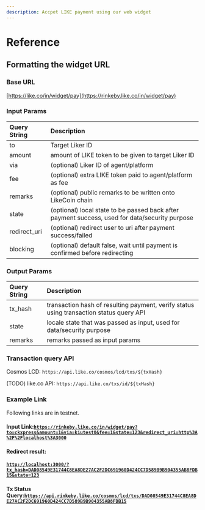 ```yaml
---
description: Accpet LIKE payment using our web widget
---
```


# Reference

## Formatting the widget URL

### Base URL

[https://like.co/in/widget/pay](https://rinkeby.like.co/in/widget/pay)

###  Input Params

| Query String | Description |
| :--- | :--- |
| to | Target Liker ID |
| amount | amount of LIKE token to be given to target Liker ID |
| via | \(optional\) Liker ID of agent/platform |
| fee | \(optional\) extra LIKE token paid to agent/platform as fee |
| remarks | \(optional\) public remarks to be written onto LikeCoin chain |
| state | \(optional\) local state to be passed back after payment success, used for data/security purpose |
| redirect\_uri | \(optional\) redirect user to uri after payment success/failed   |
| blocking | \(optional\) default false, wait until payment is confirmed before redirecting |

### Output Params

| Query String | Description |
| :--- | :--- |
| tx\_hash | transaction hash of resulting payment, verify status using transaction status query API |
| state | locale state that was passed as input, used for data/security purpose |
| remarks | remarks passed as input params |

### Transaction query API

Cosmos LCD: `https://api.like.co/cosmos/lcd/txs/${txHash}`

\(TODO\) like.co API: `https://api.like.co/txs/id/${txHash}`

### Example Link

Following links are in testnet.

#### Input Link:[`https://rinkeby.like.co/in/widget/pay?to=ckxpress&amount=1&via=kiutest0&fee=1&state=123&redirect_uri=http%3A%2F%2Flocalhost%3A3000`](https://rinkeby.like.co/in/widget/pay?to=ckxpress&amount=1&via=kiutest0&fee=1&state=123&redirect_uri=http%3A%2F%2Flocalhost%3A3000)

#### Redirect result:

#### [`http://localhost:3000/?tx_hash=DAD08549E31744C8EA8DE27AC2F2DC691960D424CC7D589B9B904355AB8FDB15&state=123`](http://localhost:3000/?tx_hash=DAD08549E31744C8EA8DE27AC2F2DC691960D424CC7D589B9B904355AB8FDB15&state=123)

#### Tx Status Query:[`https://api.rinkeby.like.co/cosmos/lcd/txs/DAD08549E31744C8EA8DE27AC2F2DC691960D424CC7D589B9B904355AB8FDB15`](https://api.rinkeby.like.co/cosmos/lcd/txs/DAD08549E31744C8EA8DE27AC2F2DC691960D424CC7D589B9B904355AB8FDB15)

